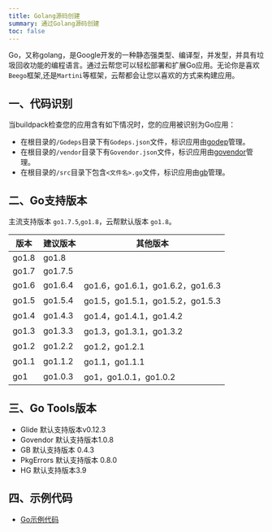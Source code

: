 ```yaml
---
title: Golang源码创建
summary: 通过Golang源码创建
toc: false
---
```


<div id="toc"></div>

Go，又称golang，是Google开发的一种静态强类型、编译型，并发型，并具有垃圾回收功能的编程语言。通过云帮您可以轻松部署和扩展Go应用。无论你是喜欢`Beego`框架,还是`Martini`等框架，云帮都会让您以喜欢的方式来构建应用。

## 一、代码识别

当buildpack检查您的应用含有如下情况时，您的应用被识别为Go应用：

- 在根目录的`/Godeps`目录下有`Godeps.json`文件，标识应用由[godep](https://devcenter.heroku.com/articles/go-dependencies-via-godep)管理。
- 在根目录的`/vendor`目录下有`Govendor.json`文件，标识应用由[govendor](https://devcenter.heroku.com/articles/go-dependencies-via-govendor)管理。
- 在根目录的`/src`目录下包含`<文件名>.go`文件，标识应用由[gb](https://devcenter.heroku.com/articles/go-dependencies-via-gb)管理。

## 二、Go支持版本

主流支持版本 `go1.7.5`,`go1.8`，云帮默认版本 `go1.8`。

| 版本    | 建议版本    | 其他版本                          |
| ----- | ------- | ----------------------------- |
| go1.8 | go1.8   |                               |
| go1.7 | go1.7.5 |                               |
| go1.6 | go1.6.4 | go1.6，go1.6.1，go1.6.2，go1.6.3 |
| go1.5 | go1.5.4 | go1.5，go1.5.1，go1.5.2，go1.5.3 |
| go1.4 | go1.4.3 | go1.4，go1.4.1，go1.4.2         |
| go1.3 | go1.3.3 | go1.3，go1.3.1，go1.3.2         |
| go1.2 | go1.2.2 | go1.2，go1.2.1                 |
| go1.1 | go1.1.2 | go1.1，go1.1.1                 |
| go1   | go1.0.3 | go1，go1.0.1，go1.0.2           |

## 三、Go Tools版本

- Glide
  默认支持版本v0.12.3
- Govendor
  默认支持版本1.0.8
- GB
  默认支持版本 0.4.3
- PkgErrors
  默认支持版本 0.8.0
- HG
  默认支持版本3.9


## 四、示例代码

- [Go示例代码](https://github.com/goodrain/go-demo.git)